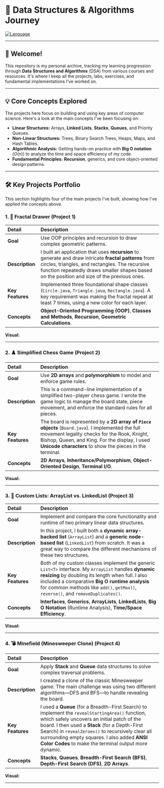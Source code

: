 # 🚀 Data Structures & Algorithms Journey

[![Language](https://img.shields.io/badge/Language-Java-orange.svg)](#)

---

## 👋 Welcome!

This repository is my personal archive, tracking my learning progression through **Data Structures and Algorithms** (DSA) from various courses and resources. It's where I keep all the projects, labs, exercises, and fundamental implementations I've worked on.

---

## 💡 Core Concepts Explored

The projects here focus on building and using key areas of computer science. Here's a look at the main concepts I've been focusing on:

* **Linear Structures:** Arrays, **Linked Lists**, **Stacks**, **Queues**, and Priority Queues.
* **Non-Linear Structures:** Trees, Binary Search Trees, Heaps, Maps, and Hash Tables.
* **Algorithmic Analysis:** Getting hands-on practice with **Big O notation** ($O(n)$) to analyze the time and space efficiency of my code.
* **Fundamental Principles:** **Recursion**, generics, and core object-oriented design patterns.

---

## 🛠️ Key Projects Portfolio

This section highlights four of the main projects I've built, showing how I've applied the concepts above.

### 1. 🎨 Fractal Drawer (Project 1)

| Detail | Description |
| :--- | :--- |
| **Goal** | Use OOP principles and recursion to draw complex geometric patterns. |
| **Description** | I built an application that uses **recursion** to generate and draw intricate **fractal patterns** from circles, triangles, and rectangles. The recursive function repeatedly draws smaller shapes based on the position and size of the previous ones. |
| **Key Features** | Implemented three foundational shape classes (`Circle.java`, `Triangle.java`, `Rectangle.java`). A key requirement was making the fractal repeat at least 7 times, using a new color for each layer. |
| **Concepts** | **Object-Oriented Programming (OOP)**, **Classes and Methods**, **Recursion**, **Geometric Calculations**. |

**Visual:**

---

### 2. ♟️ Simplified Chess Game (Project 2)

| Detail | Description |
| :--- | :--- |
| **Goal** | Use **2D arrays** and **polymorphism** to model and enforce game rules. |
| **Description** | This is a command-line implementation of a simplified two-player chess game. I wrote the game logic to manage the board state, piece movement, and enforce the standard rules for all pieces. |
| **Key Features** | The board is represented by a **2D array of `Piece` objects** (`Board.java`). I implemented the full movement legality checks for the Rook, Knight, Bishop, Queen, and King. For the display, I used **Unicode characters** to show the pieces in the terminal. |
| **Concepts** | **2D Arrays**, **Inheritance/Polymorphism**, **Object-Oriented Design**, **Terminal I/O**. |

**Visual:**

---

### 3. 🔗 Custom Lists: ArrayList vs. LinkedList (Project 3)

| Detail | Description |
| :--- | :--- |
| **Goal** | Implement and compare the core functionality and runtime of two primary linear data structures. |
| **Description** | In this project, I built both a **dynamic array-backed list** (`ArrayList`) and a **generic node-based list** (`LinkedList`) from scratch. It was a great way to compare the different mechanisms of these two structures. |
| **Key Features** | Both of my custom classes implement the generic `List<T>` interface. My `ArrayList` handles **dynamic resizing** by doubling its length when full. I also included a comparative **Big O runtime analysis** for common methods like `add()`, `getMax()`, `reverse()`, and `removeDuplicates()`. |
| **Concepts** | **Interfaces**, **Generics**, **ArrayLists**, **LinkedLists**, **Big O Notation** (Runtime Analysis), **Time/Space Efficiency**. |

**Visual:**

---

### 4. 💣 Minefield (Minesweeper Clone) (Project 4)

| Detail | Description |
| :--- | :--- |
| **Goal** | Apply **Stack** and **Queue** data structures to solve complex traversal problems. |
| **Description** | I created a clone of the classic Minesweeper game. The main challenge was using two different algorithms—DFS and BFS—to handle revealing the board. |
| **Key Features** | I used a **Queue** (for a Breadth-First Search) to implement the `revealStartingArea()` function, which safely uncovers an initial patch of the board. I then used a **Stack** (for a Depth-First Search) in `revealZeroes()` to recursively clear all surrounding empty squares. I also added **ANSI Color Codes** to make the terminal output more dynamic. |
| **Concepts** | **Stacks**, **Queues**, **Breadth-First Search (BFS)**, **Depth-First Search (DFS)**, **2D Arrays**. |

**Visual:**

---
